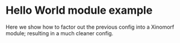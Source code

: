 # Hello World module example

Here we show how to factor out the previous config into a Xinomorf module; resulting in a much cleaner config.
